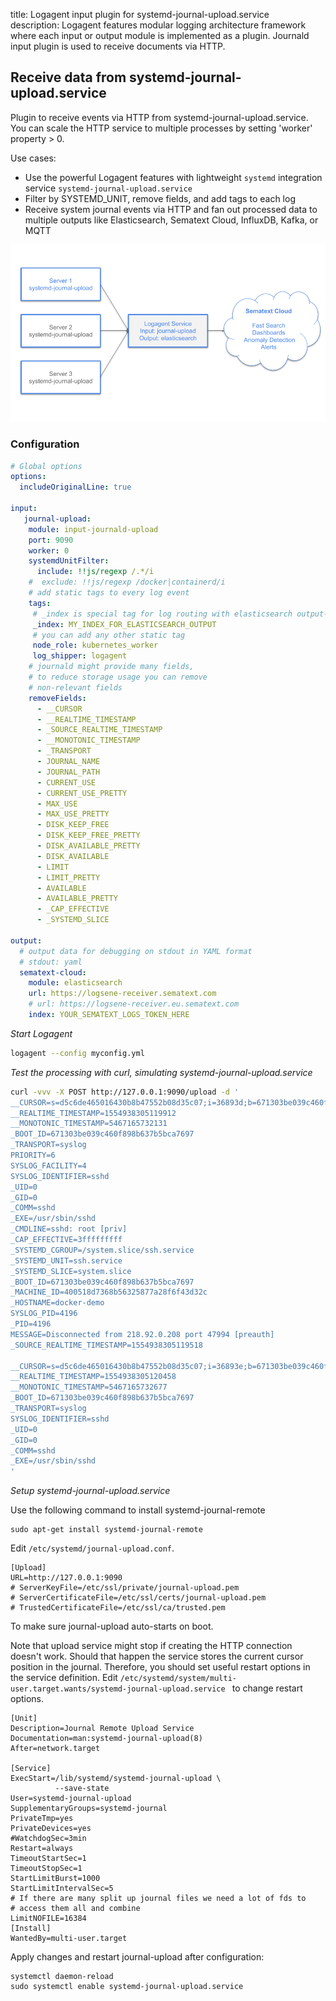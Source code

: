 title: Logagent input plugin for systemd-journal-upload.service  
description: Logagent features modular logging architecture framework where each input or output module is implemented as a plugin. Journald input plugin is used to receive documents via HTTP. 

## Receive data from systemd-journal-upload.service

Plugin to receive events via HTTP from systemd-journal-upload.service. You can scale the HTTP service to multiple processes by setting 'worker' property > 0. 

Use cases: 

- Use the powerful Logagent features with lightweight `systemd` integration service `systemd-journal-upload.service` 
- Filter by SYSTEMD_UNIT, remove fields, and add tags to each log
- Receive system journal events via HTTP and fan out processed data to multiple outputs like Elasticsearch, Sematext Cloud, InfluxDB, Kafka, or MQTT

![](systemd-journal-upload.png)

### Configuration


```yaml
# Global options
options:
  includeOriginalLine: true

input:
   journal-upload:
    module: input-journald-upload
    port: 9090
    worker: 0
    systemdUnitFilter: 
      include: !!js/regexp /.*/i
    #  exclude: !!js/regexp /docker|containerd/i
    # add static tags to every log event 
    tags:
     # _index is special tag for log routing with elasticsearch output-plugin
     _index: MY_INDEX_FOR_ELASTICSEARCH_OUTPUT
     # you can add any other static tag 
     node_role: kubernetes_worker
     log_shipper: logagent
    # journald might provide many fields, 
    # to reduce storage usage you can remove 
    # non-relevant fields
    removeFields:
      - __CURSOR
      - __REALTIME_TIMESTAMP
      - _SOURCE_REALTIME_TIMESTAMP
      - __MONOTONIC_TIMESTAMP
      - _TRANSPORT
      - JOURNAL_NAME
      - JOURNAL_PATH
      - CURRENT_USE
      - CURRENT_USE_PRETTY
      - MAX_USE
      - MAX_USE_PRETTY
      - DISK_KEEP_FREE
      - DISK_KEEP_FREE_PRETTY
      - DISK_AVAILABLE_PRETTY
      - DISK_AVAILABLE
      - LIMIT
      - LIMIT_PRETTY
      - AVAILABLE
      - AVAILABLE_PRETTY
      - _CAP_EFFECTIVE
      - _SYSTEMD_SLICE

output: 
  # output data for debugging on stdout in YAML format
  # stdout: yaml
  sematext-cloud:
    module: elasticsearch
    url: https://logsene-receiver.sematext.com
    # url: https://logsene-receiver.eu.sematext.com
    index: YOUR_SEMATEXT_LOGS_TOKEN_HERE

```

_Start Logagent_

```sh
logagent --config myconfig.yml
```

_Test the processing with curl, simulating systemd-journal-upload.service_

```sh
curl -vvv -X POST http://127.0.0.1:9090/upload -d '
__CURSOR=s=d5c6de465016430b8b47552b08d35c07;i=36893d;b=671303be039c460f898b637b5bca7697;m=4f8ec78ad23;t=58635495306a8;x=f88836c4f568bc1f
__REALTIME_TIMESTAMP=1554938305119912
__MONOTONIC_TIMESTAMP=5467165732131
_BOOT_ID=671303be039c460f898b637b5bca7697
_TRANSPORT=syslog
PRIORITY=6
SYSLOG_FACILITY=4
SYSLOG_IDENTIFIER=sshd
_UID=0
_GID=0
_COMM=sshd
_EXE=/usr/sbin/sshd
_CMDLINE=sshd: root [priv]   
_CAP_EFFECTIVE=3fffffffff
_SYSTEMD_CGROUP=/system.slice/ssh.service
_SYSTEMD_UNIT=ssh.service
_SYSTEMD_SLICE=system.slice
_BOOT_ID=671303be039c460f898b637b5bca7697
_MACHINE_ID=400518d7368b56325877a28f6f43d32c
_HOSTNAME=docker-demo
SYSLOG_PID=4196
_PID=4196
MESSAGE=Disconnected from 218.92.0.208 port 47994 [preauth]
_SOURCE_REALTIME_TIMESTAMP=1554938305119518

__CURSOR=s=d5c6de465016430b8b47552b08d35c07;i=36893e;b=671303be039c460f898b637b5bca7697;m=4f8ec78af45;t=58635495308ca;x=efef7cd6e15b4416
__REALTIME_TIMESTAMP=1554938305120458
__MONOTONIC_TIMESTAMP=5467165732677
_BOOT_ID=671303be039c460f898b637b5bca7697
_TRANSPORT=syslog
SYSLOG_IDENTIFIER=sshd
_UID=0
_GID=0
_COMM=sshd
_EXE=/usr/sbin/sshd
'
```

_Setup systemd-journal-upload.service_

Use the following command to install systemd-journal-remote

```
sudo apt-get install systemd-journal-remote
```

Edit `/etc/systemd/journal-upload.conf`.

```
[Upload]
URL=http://127.0.0.1:9090
# ServerKeyFile=/etc/ssl/private/journal-upload.pem
# ServerCertificateFile=/etc/ssl/certs/journal-upload.pem
# TrustedCertificateFile=/etc/ssl/ca/trusted.pem
```

To make sure journal-upload auto-starts on boot. 

Note that upload service might stop if creating the HTTP connection doesn't work. 
Should that happen the service stores the current cursor position in the journal. 
Therefore, you should set useful restart options in the service definition. 
Edit `/etc/systemd/system/multi-user.target.wants/systemd-journal-upload.service ` to change restart options. 

```
[Unit]
Description=Journal Remote Upload Service
Documentation=man:systemd-journal-upload(8)
After=network.target

[Service]
ExecStart=/lib/systemd/systemd-journal-upload \
          --save-state
User=systemd-journal-upload
SupplementaryGroups=systemd-journal
PrivateTmp=yes
PrivateDevices=yes
#WatchdogSec=3min
Restart=always
TimeoutStartSec=1
TimeoutStopSec=1
StartLimitBurst=1000
StartLimitIntervalSec=5
# If there are many split up journal files we need a lot of fds to
# access them all and combine
LimitNOFILE=16384
[Install]
WantedBy=multi-user.target
```

Apply changes and restart journal-upload after configuration:

```
systemctl daemon-reload
sudo systemctl enable systemd-journal-upload.service
```
